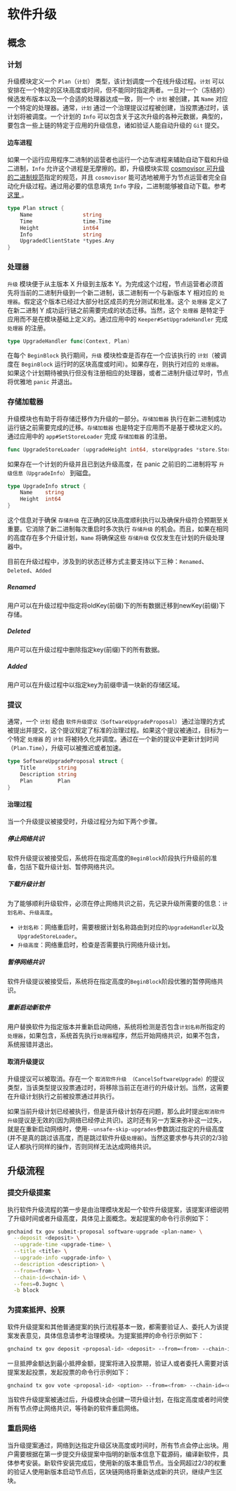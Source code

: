 # 软件升级

## 概念

### 计划

升级模块定义一个 `Plan`（`计划`） 类型，该计划调度一个在线升级过程。`计划` 可以安排在一个特定的区块高度或时间，但不能同时指定两者。一旦对一个（冻结的）候选发布版本以及一个合适的处理器达成一致，则一个 `计划` 被创建，其 `Name` 对应一个特定的处理器。通常，`计划` 通过一个治理提议过程被创建，当投票通过时，该计划将被调度。一个计划的 `Info` 可以包含关于这次升级的各种元数据，典型的，要包含一些上链的特定于应用的升级信息，诸如验证人能自动升级的 `Git` 提交。

#### 边车进程

如果一个运行应用程序二进制的运营者也运行一个边车进程来辅助自动下载和升级二进制，`Info` 允许这个进程是无摩擦的。即，升级模块实现 [cosmovisor 可升级的二进制规范](https://github.com/cosmos/cosmos-sdk/tree/master/cosmovisor#upgradeable-binary-specification)指定的规范，并且 `cosmovisor` 能可选地被用于为节点运营者完全自动化升级过程。通过用必要的信息填充 `Info` 字段，二进制能够被自动下载。参考[这里 ](https://github.com/cosmos/cosmos-sdk/tree/master/cosmovisor#auto-download)。

```go
type Plan struct {
    Name                string
    Time                time.Time
    Height              int64
    Info                string
    UpgradedClientState *types.Any
}
```

### 处理器

`升级` 模块便于从主版本 X 升级到主版本 Y。为完成这个过程，节点运营者必须首先将当前的二进制升级到一个新二进制，该二进制有一个与新版本 Y 相对应的 `处理器`。假定这个版本已经过大部分社区成员的充分测试和批准。这个 `处理器` 定义了在新二进制 Y 成功运行链之前需要完成的状态迁移。当然，这个 `处理器` 是特定于应用而不是在模块基础上定义的。通过应用中的 `Keeper#SetUpgradeHandler` 完成 `处理器` 的注册。

```go
type UpgradeHandler func(Context, Plan)
```

在每个 `BeginBlock` 执行期间，`升级` 模块检查是否存在一个应该执行的 `计划`（被调度在 `BeginBlock` 运行时的区块高度或时间）。如果存在，则执行对应的 `处理器`。如果这个计划期待被执行但没有注册相应的处理器，或者二进制升级过早时，节点将优雅地 `panic` 并退出。

### 存储加载器

升级模块也有助于将存储迁移作为升级的一部分。`存储加载器` 执行在新二进制成功运行链之前需要完成的迁移。`存储加载器` 也是特定于应用而不是基于模块定义的。通过应用中的 `app#SetStoreLoader` 完成 `存储加载器` 的注册。

```go
func UpgradeStoreLoader (upgradeHeight int64, storeUpgrades *store.StoreUpgrades) baseapp.StoreLoader
```

如果存在一个计划的升级并且已到达升级高度，在 panic 之前旧的二进制将写 `升级信息（UpgradeInfo）` 到磁盘。

```go
type UpgradeInfo struct {
    Name    string
    Height  int64
}
```

这个信息对于确保 `存储升级` 在正确的区块高度顺利执行以及确保升级符合预期至关重要。它消除了新二进制每次重启时多次执行 `存储升级` 的机会。而且，如果在相同的高度存在多个升级计划，`Name` 将确保这些 `存储升级` 仅仅发生在计划的升级处理器中。

目前在升级过程中，涉及到的状态迁移方式主要支持以下三种：`Renamed`、`Deleted`、`Added`

##### Renamed

用户可以在升级过程中指定将oldKey(前缀)下的所有数据迁移到newKey(前缀)下存储。

##### Deleted

用户可以在升级过程中删除指定key(前缀)下的所有数据。

##### Added

用户可以在升级过程中以指定key为前缀申请一块新的存储区域。

### 提议

通常，一个 `计划` 经由 `软件升级提议（SoftwareUpgradeProposal）` 通过治理的方式被提出并提交，这个提议规定了标准的治理过程。如果这个提议被通过，目标为一个特定 `处理器` 的 `计划` 将被持久化并调度。通过在一个新的提议中更新计划时间（`Plan.Time`），升级可以被推迟或者加速。

```go
type SoftwareUpgradeProposal struct {
    Title       string
    Description string
    Plan        Plan
}
```

#### 治理过程

当一个升级提议被接受时，升级过程分为如下两个步骤。

##### 停止网络共识

软件升级提议被接受后，系统将在指定高度的`BeginBlock`阶段执行升级前的准备，包括下载升级计划、暂停网络共识。

#####  下载升级计划

为了能够顺利升级软件，必须在停止网络共识之前，先记录升级所需要的信息：`计划名称`、`升级高度`。

- `计划名称`：网络重启时，需要根据计划名称路由到对应的`UpgradeHandler`以及`UpgradeStoreLoader`。
- `升级高度`：网络重启时，检查是否需要执行网络升级计划。

#####  暂停网络共识

软件升级提议被接受后，系统将在指定高度的`BeginBlock`阶段优雅的暂停网络共识。

#####  重新启动新软件

用户替换软件为指定版本并重新启动网络，系统将检测是否包含`计划名称`所指定的`处理器`，如果包含，系统首先执行`处理器`程序，然后开始网络共识，如果不包含，系统报错并退出。

#### 取消升级提议

升级提议可以被取消。存在一个 `取消软件升级 （CancelSoftwareUpgrade）`的提议类型，当该类型提议投票通过时，将移除当前正在进行的升级计划。当然，这需要在升级计划执行之前被投票通过并执行。

如果当前升级计划已经被执行，但是该升级计划存在问题，那么此时提出`取消软件升级`提议是无效的(因为网络已经停止共识)。这时还有另一方案来弥补这一过失，就是在重新启动网络时，使用`--unsafe-skip-upgrades`参数跳过指定的升级高度(并不是真的跳过该高度，而是跳过软件升级`处理器`)。当然这要求参与共识的2/3验证人都执行同样的操作，否则同样无法达成网络共识。

## 升级流程

### 提交升级提案

执行软件升级流程的第一步是由治理模块发起一个软件升级提案，该提案详细说明了升级时间或者升级高度，具体见上面概念。发起提案的命令行示例如下：

```bash
gnchaind tx gov submit-proposal software-upgrade <plan-name> \
  --deposit <deposit> \
  --upgrade-time <upgrade-time> \
  --title <title> \
  --upgrade-info <upgrade-info> \
  --description <description> \
  --from=<from> \
  --chain-id=<chain-id> \
  --fees=0.3ugnc \
  -b block
```

### 为提案抵押、投票

软件升级提案和其他普通提案的执行流程基本一致，都需要验证人、委托人为该提案发表意见，具体信息请参考治理模块。为提案抵押的命令行示例如下：

```bash
gnchaind tx gov deposit <proposal-id> <deposit> --from=<from> --chain-id=<chain-id> --fees=0.3ugnc -b block -y
```

一旦抵押金额达到最小抵押金额，提案将进入投票期，验证人或者委托人需要对该提案发起投票，发起投票的命令行示例如下：

```bash
gnchaind tx gov vote <proposal-id> <option> --from=<from> --chain-id=<chain-id> --fees=0.3ugnc -b block -y
```

当软件升级提案被通过后，升级模块会创建一项升级计划，在指定高度或者时间使所有节点停止网络共识，等待新的软件重启网络。

### 重启网络

当升级提案通过，网络到达指定升级区块高度或时间时，所有节点会停止出块。用户需要根据在第一步提交升级提案中指明的新版本信息下载源码，编译新软件，具体参考安装。新软件安装完成后，使用新的版本重启节点。当全网超过2/3的权重的验证人使用新版本启动节点后，区块链网络将重新达成新的共识，继续产生区块。